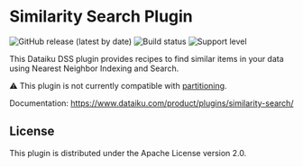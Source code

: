 # Similarity Search Plugin

![GitHub release (latest by date)](https://img.shields.io/github/v/release/dataiku/dss-plugin-similarity-search) ![Build status](https://img.shields.io/badge/build-passing-brightgreen) ![Support level](https://img.shields.io/badge/support-Unsupported-orange)

This Dataiku DSS plugin provides recipes to find similar items in your data using Nearest Neighbor Indexing and Search.

⚠️ This plugin is not currently compatible with [partitioning](https://doc.dataiku.com/dss/latest/partitions/index.html).

Documentation: https://www.dataiku.com/product/plugins/similarity-search/

## License

This plugin is distributed under the Apache License version 2.0.
